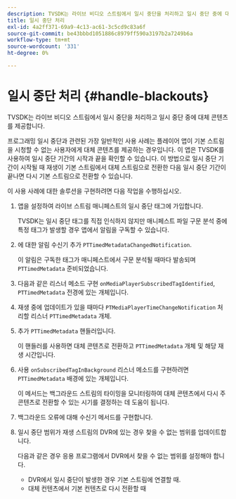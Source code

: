 ```yaml
---
description: TVSDK는 라이브 비디오 스트림에서 일시 중단을 처리하고 일시 중단 중에 대체 콘텐츠를 제공합니다.
title: 일시 중단 처리
exl-id: 4a2ff371-69a9-4c13-ac61-3c5cd9c83a6f
source-git-commit: be43bbbd1051886c8979ff590a3197b2a7249b6a
workflow-type: tm+mt
source-wordcount: '331'
ht-degree: 0%

---
```


# 일시 중단 처리 {#handle-blackouts}

TVSDK는 라이브 비디오 스트림에서 일시 중단을 처리하고 일시 중단 중에 대체 콘텐츠를 제공합니다.

프로그래밍 일시 중단과 관련된 가장 일반적인 사용 사례는 플레이어 앱이 기본 스트림을 시청할 수 없는 사용자에게 대체 콘텐츠를 제공하는 경우입니다. 이 앱은 TVSDK를 사용하여 일시 중단 기간의 시작과 끝을 확인할 수 있습니다. 이 방법으로 일시 중단 기간이 시작될 때 재생이 기본 스트림에서 대체 스트림으로 전환한 다음 일시 중단 기간이 끝나면 다시 기본 스트림으로 전환할 수 있습니다.

이 사용 사례에 대한 솔루션을 구현하려면 다음 작업을 수행하십시오.

1. 앱을 설정하여 라이브 스트림 매니페스트의 일시 중단 태그에 가입합니다.

   TVSDK는 일시 중단 태그를 직접 인식하지 않지만 매니페스트 파일 구문 분석 중에 특정 태그가 발생할 경우 앱에서 알림을 구독할 수 있습니다.
1. 에 대한 알림 수신기 추가 `PTTimedMetadataChangedNotification`.

   이 알림은 구독한 태그가 매니페스트에서 구문 분석될 때마다 발송되며 `PTTimedMetadata` 준비되었습니다.

1. 다음과 같은 리스너 메소드 구현 `onMediaPlayerSubscribedTagIdentified`, `PTTimedMetadata` 전경에 있는 개체입니다.

1. 재생 중에 업데이트가 있을 때마다 `PTMediaPlayerTimeChangeNotification` 처리할 리스너 `PTTimedMetadata` 개체.

1. 추가 `PTTimedMetadata` 핸들러입니다.

   이 핸들러를 사용하면 대체 콘텐츠로 전환하고 `PTTimedMetadata` 개체 및 해당 재생 시간입니다.

1. 사용 `onSubscribedTagInBackground` 리스너 메소드를 구현하려면 `PTTimedMetadata` 배경에 있는 개체입니다.

   이 메서드는 백그라운드 스트림의 타이밍을 모니터링하여 대체 콘텐츠에서 다시 주 콘텐츠로 전환할 수 있는 시기를 결정하는 데 도움이 됩니다.

1. 백그라운드 오류에 대해 수신기 메서드를 구현합니다.
1. 일시 중단 범위가 재생 스트림의 DVR에 있는 경우 찾을 수 없는 범위를 업데이트합니다.

   다음과 같은 경우 응용 프로그램에서 DVR에서 찾을 수 없는 범위를 설정해야 합니다.

   * DVR에서 일시 중단이 발생한 경우 기본 스트림에 연결할 때.
   * 대체 컨텐츠에서 기본 컨텐츠로 다시 전환할 때

